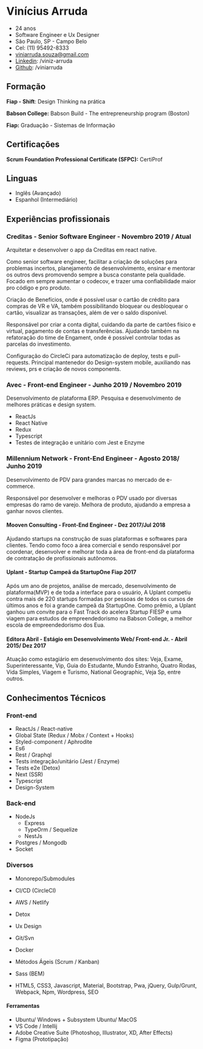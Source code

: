 # Vinícius Arruda

- 24 anos
- Software Engineer e Ux Designer
- São Paulo, SP - Campo Belo
- Cel: (11) 95492-8333
- viniarruda.souza@gmail.com
- [Linkedin](https://linkedin.com/in/viniz-arruda): /viniz-arruda
- [Github](https://github.com/viniarruda): /viniarruda

## Formação

**Fiap - Shift**: Design Thinking na prática

**Babson College:** Babson Build - The entrepreneurship program (Boston)

**Fiap:** Graduação - Sistemas de Informação

## Certificações

**Scrum Foundation Professional Certificate (SFPC):** CertiProf

## Linguas

- Inglês (Avançado)
- Espanhol (Intermediário)

## Experiências profissionais

### Creditas - Senior Software Engineer - Novembro 2019 / Atual

Arquitetar e desenvolver o app da Creditas em react native.

Como senior software engineer, facilitar a criação de soluções para problemas incertos, planejamento de desenvolvimento, ensinar e mentorar os outros devs promovendo sempre a busca constante pela qualidade. Focado em sempre aumentar o codecov, e trazer uma confiabilidade maior pro código e pro produto.

Criação de Benefícios, onde é possível usar o cartão de crédito para compras de VR e VA, também possibilitando bloquear ou desbloquear o cartão, visualizar as transações, além de ver o saldo disponível.

Responsável por criar a conta digital, cuidando da parte de cartões físico e virtual, pagamento de contas e transferências. Ajudando também na refatoração do time de Engament, onde é possível controlar todas as parcelas do investimento.

Configuração do CircleCi para automatização de deploy, tests e pull-requests. Principal mantenedor do Design-system mobile, auxiliando nas reviews, prs e criação de novos components.

### Avec - Front-end Engineer - Junho 2019 / Novembro 2019

Desenvolvimento de plataforma ERP. Pesquisa e desenvolvimento de melhores práticas e design system.

- ReactJs
- React Native
- Redux
- Typescript
- Testes de integração e unitário com Jest e Enzyme

### Millennium Network - Front-End Engineer - Agosto 2018/ Junho 2019

Desenvolvimento de PDV para grandes marcas no mercado de e-commerce.

Responsável por desenvolver e melhoras o PDV usado por diversas empresas do ramo de varejo. Melhora de produto, ajudando a empresa a ganhar novos clientes.

#### Mooven Consulting - Front-End Engineer - Dez 2017/Jul 2018

Ajudando startups na construção de suas plataformas e softwares para clientes. Tendo como foco a área comercial e sendo responsável por coordenar, desenvolver e melhorar toda a área de front-end da plataforma de contratação de profissionais autônomos.

#### Uplant - Startup Campeã da StartupOne Fiap 2017

Após um ano de projetos, análise de mercado, desenvolvimento de plataforma(MVP) e de toda a interface para o usuário, A Uplant competiu contra mais de 220 startups formadas por pessoas de todos os cursos de últimos anos e foi a grande campeã da StartupOne. Como prêmio, a Uplant ganhou um convite para o Fast Track do acelera Startup FIESP e uma viagem para estudos de empreendedorismo na Babson College, a melhor escola de empreendedorismo dos Eua.

#### Editora Abril - Estágio em Desenvolvimento Web/ Front-end Jr. - Abril 2015/ Dez 2017

Atuação como estagiário em desenvolvimento dos sites: Veja, Exame, Superinteressante, Vip, Guia do Estudante, Mundo Estranho, Quatro Rodas, Vida Simples, Viagem e Turismo, National Geographic, Veja Sp, entre outros.

## Conhecimentos Técnicos

### Front-end

- ReactJs / React-native
- Global State (Redux / Mobx / Context + Hooks)
- Styled-component / Aphrodite
- Es6
- Rest / Graphql
- Tests integração/unitário (Jest / Enzyme)
- Tests e2e (Detox)
- Next (SSR)
- Typescript
- Design-System

### Back-end

- NodeJs
  - Express
  - TypeOrm / Sequelize
  - NestJs
- Postgres / Mongodb
- Socket

### Diversos

- Monorepo/Submodules
- CI/CD (CircleCI)
- AWS / Netlify
- Detox
- Ux Design
- Git/Svn
- Docker
- Métodos Ágeis (Scrum / Kanban)
- Sass (BEM)

- HTML5, CSS3, Javascript, Material, Bootstrap, Pwa, jQuery, Gulp/Grunt, Webpack, Npm, Wordpress, SEO

#### Ferramentas

- Ubuntu/ Windows + Subsystem Ubuntu/ MacOS
- VS Code / Intellij
- Adobe Creative Suite (Photoshop, Illustrator, XD, After Effects)
- Figma (Prototipação)
